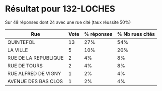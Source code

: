 # Résultat pour 132-LOCHES

Sur 48 réponses dont 24 avec une rue cité (taux réussite 50%)

| Rue | Vote | % réponses | % Nb rues cités|
|-----|------|------------|----------------|
| QUINTEFOL | 13 | 27% | 54%|
| LA VILLE | 5 | 10% | 20%|
| RUE DE LA REPUBLIQUE | 2 | 4% | 8%|
| RUE DE TOURS | 2 | 4% | 8%|
| RUE ALFRED DE VIGNY | 1 | 2% | 4%|
| AVENUE DES BAS CLOS | 1 | 2% | 4%|
